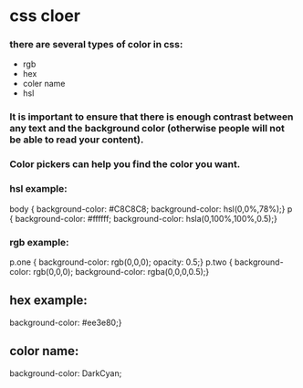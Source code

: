 # css cloer
### there are several types of color in css:
* rgb
* hex
* coler name
* hsl
### It is important to ensure that there is enough contrast between any text and the background color (otherwise people will not be able to read your content).
### Color pickers can help you find the color you want.

### hsl example:
body {
background-color: #C8C8C8;
background-color: hsl(0,0%,78%);}
p {
background-color: #ffffff;
background-color: hsla(0,100%,100%,0.5);}
### rgb example:
p.one {
background-color: rgb(0,0,0);
opacity: 0.5;}
p.two {
background-color: rgb(0,0,0);
background-color: rgba(0,0,0,0.5);}
## hex example:
background-color: #ee3e80;}
## color name:
background-color: DarkCyan;